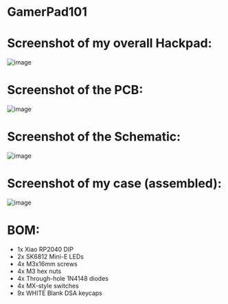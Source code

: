 # GamerPad101
# Screenshot of my overall Hackpad:
![image](https://github.com/user-attachments/assets/196d7e42-a435-4893-8b22-c01559bf6c33)
# Screenshot of the PCB:
![image](https://github.com/user-attachments/assets/428d156b-7b0e-45dd-98a6-7fddbe1bcd8f)
# Screenshot of the Schematic:
![image](https://github.com/user-attachments/assets/339dbde3-3c36-4731-b70f-d55d5e09fffd)
# Screenshot of my case (assembled):
![image](https://github.com/user-attachments/assets/f01d3d12-de4b-4279-9555-35269058dfdc)
# BOM:
- 1x Xiao RP2040 DIP
- 2x SK6812 Mini-E LEDs
- 4x M3x16mm screws
- 4x M3 hex nuts
- 4x Through-hole 1N4148 diodes
- 4x MX-style switches
- 9x WHITE Blank DSA keycaps
